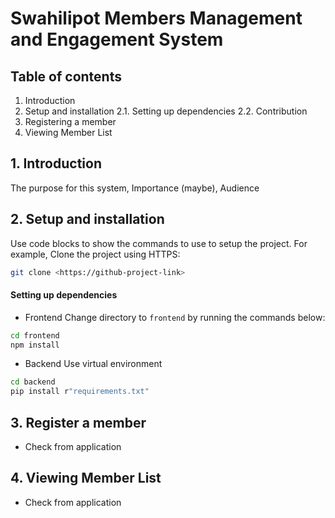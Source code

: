# Swahilipot Members Management and Engagement System

## Table of contents
1. Introduction
2. Setup and installation
    2.1. Setting up dependencies
    2.2. Contribution
3. Registering a member
4. Viewing Member List

## 1. Introduction
The purpose for this system,
Importance (maybe),
Audience

## 2. Setup and installation
Use code blocks to show the commands to use to setup the project. For example,
Clone the project using HTTPS:
```bash
git clone <https://github-project-link>
```
#### Setting up dependencies
- Frontend
Change directory to `frontend` by running the commands below:
```bash
cd frontend
npm install
```
- Backend
Use virtual environment
```bash
cd backend
pip install r"requirements.txt"
```
    
## 3. Register a member
- Check from application
## 4. Viewing Member List
- Check from application
